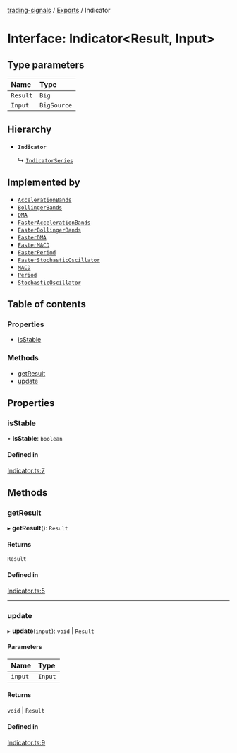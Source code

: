 [trading-signals](../README.md) / [Exports](../modules.md) / Indicator

# Interface: Indicator<Result, Input\>

## Type parameters

| Name     | Type        |
| :------- | :---------- |
| `Result` | `Big`       |
| `Input`  | `BigSource` |

## Hierarchy

- **`Indicator`**

  ↳ [`IndicatorSeries`](IndicatorSeries.md)

## Implemented by

- [`AccelerationBands`](../classes/AccelerationBands.md)
- [`BollingerBands`](../classes/BollingerBands.md)
- [`DMA`](../classes/DMA.md)
- [`FasterAccelerationBands`](../classes/FasterAccelerationBands.md)
- [`FasterBollingerBands`](../classes/FasterBollingerBands.md)
- [`FasterDMA`](../classes/FasterDMA.md)
- [`FasterMACD`](../classes/FasterMACD.md)
- [`FasterPeriod`](../classes/FasterPeriod.md)
- [`FasterStochasticOscillator`](../classes/FasterStochasticOscillator.md)
- [`MACD`](../classes/MACD.md)
- [`Period`](../classes/Period.md)
- [`StochasticOscillator`](../classes/StochasticOscillator.md)

## Table of contents

### Properties

- [isStable](Indicator.md#isstable)

### Methods

- [getResult](Indicator.md#getresult)
- [update](Indicator.md#update)

## Properties

### isStable

• **isStable**: `boolean`

#### Defined in

[Indicator.ts:7](https://github.com/bennycode/trading-signals/blob/53d8192/src/Indicator.ts#L7)

## Methods

### getResult

▸ **getResult**(): `Result`

#### Returns

`Result`

#### Defined in

[Indicator.ts:5](https://github.com/bennycode/trading-signals/blob/53d8192/src/Indicator.ts#L5)

---

### update

▸ **update**(`input`): `void` \| `Result`

#### Parameters

| Name    | Type    |
| :------ | :------ |
| `input` | `Input` |

#### Returns

`void` \| `Result`

#### Defined in

[Indicator.ts:9](https://github.com/bennycode/trading-signals/blob/53d8192/src/Indicator.ts#L9)
